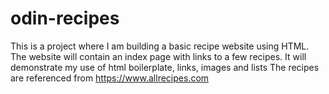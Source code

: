 # odin-recipes
This is a project where I am building a basic recipe website using HTML.
The website will contain an index page with links to a few recipes.
It will demonstrate my use of html boilerplate, links, images and lists
The recipes are referenced from https://www.allrecipes.com